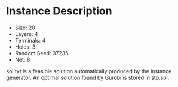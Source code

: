 # Instance Description

* Size: 20
* Layers: 4
* Terminals: 4
* Holes: 3
* Random Seed: 37235
* Net: 8

sol.txt is a feasible solution automatically produced by the instance generator. An optimal solution found by Gurobi is stored in stp.sol.
